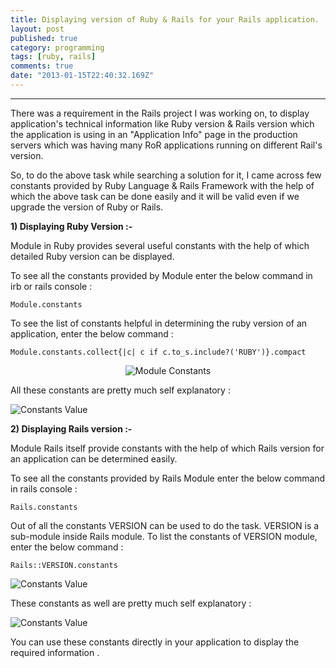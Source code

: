 ```yaml
---
title: Displaying version of Ruby & Rails for your Rails application. 
layout: post
published: true
category: programming
tags: [ruby, rails]
comments: true
date: "2013-01-15T22:40:32.169Z"
---
```

---

There was a requirement in the Rails project I was working on, to display application's technical information like Ruby version & Rails version which the application is using in an "Application Info" page in the production servers which was having many RoR applications running on different Rail's version.

So, to do the above task while searching a solution for it, I came across few constants provided by Ruby Language & Rails Framework with the help of which the above task can be done easily and it will be valid even if we upgrade the version of Ruby or Rails.

**1) Displaying Ruby Version :-**

Module in Ruby provides several useful constants with the help of which detailed Ruby version can be displayed.

To see all the constants provided by Module enter the below command in irb or rails console :

	Module.constants

To see the list of constants helpful in determining the ruby version of an application, enter the below command :

	Module.constants.collect{|c| c if c.to_s.include?('RUBY')}.compact

<p align="middle">
    <img src="/assets/images/ruby_rails_version/module_constants.png" alt="Module Constants" class="img-responsive img-thumbnail">
</p>

All these constants are pretty much self explanatory :

<p align="left">
    <img src="/assets/images/ruby_rails_version/constants_value.png" alt="Constants Value" class="img-responsive img-thumbnail">
</p>

**2) Displaying Rails version :-**

Module Rails itself provide constants with the help of which Rails version for an application can be determined easily.

To see all the constants provided by Rails Module enter the below command in rails console :

	Rails.constants

Out of all the constants VERSION can be used to do the task. VERSION is a sub-module inside Rails module. To list the constants of VERSION module, enter the below command :

	Rails::VERSION.constants

<p align="left">
    <img src="/assets/images/ruby_rails_version/rails_version_constants.png" alt="Constants Value" class="img-responsive img-thumbnail">
</p>

These constants as well are pretty much self explanatory :

<p align="left">
    <img src="/assets/images/ruby_rails_version/rails_version_constants_value.png" alt="Constants Value" class="img-responsive img-thumbnail">
</p>

You can use these constants directly in your application to display the required information .
